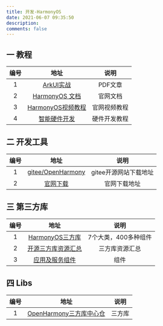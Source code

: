 ```yaml
---
title: 开发-HarmonyOS
date: 2021-06-07 09:35:50
description: 
comments: false
---
```


## 一 教程

| 编号 |                             地址                             |     说明     |
| :--: | :----------------------------------------------------------: | :----------: |
|  1   | [ArkUI实战](https://www.arkui.club/chapter1/1_2_language.html) |   PDF文章    |
|  2   | [HarmonyOS 文档](https://developer.harmonyos.com/cn/docs/documentation/doc-guides-V3) |   官网文档   |
|  3   | [HarmonyOS视频教程](https://developer.harmonyos.com/cn/docs/documentation/doc-guides-V3/video-tutorials-0000001443535745-V3) | 官网视频教程 |
|  4   | [智能硬件开发](https://developer.huawei.com/consumer/cn/training/harmonyOS/l44yheg8?ha_source=guanwang-1121shequn&ha_sourceId=89000077) | 硬件开发教程 |

## 二 开发工具

| 编号 |          地址          |         说明          |
| :--: | :--------------------: | :-------------------: |
|  1   | [gitee/OpenHarmony][1] | gitee开源网站下载地址 |
|  2   |     [官网下载][2]      |     官网下载地址      |

## 三 第三方库

| 编号 |                             地址                             |         说明         |
| :--: | :----------------------------------------------------------: | :------------------: |
|  1   | [HarmonyOS三方库](https://developer.huawei.com/consumer/cn/forum/topic/0202539543310340012?fid=0101303901040230869) | 7个大类，400多种组件 |
|  2   | [开源三方库资源汇总](https://gitee.com/openharmony-tpc/tpc_resource) |    三方库资源汇总    |
|  3   | [应用及服务组件](https://repo.harmonyos.com/#/cn/application/atomService?sort=downloads&page=1&tag=UI) |         组件         |

## 四 Libs

| 编号 |                             地址                             |  说明  |
| :--: | :----------------------------------------------------------: | :----: |
|  1   | [OpenHarmony三方库中心仓](https://ohpm.openharmony.cn/#/cn/home) | 三方库 |



[1]:https://gitee.com/openharmony/docs/tree/master/zh-cn/release-notes
[2]:https://developer.harmonyos.com/cn/develop/deveco-studio#download